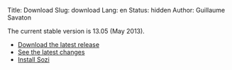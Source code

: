 Title: Download
Slug: download
Lang: en
Status: hidden
Author: Guillaume Savaton

The current stable version is 13.05 (May 2013).

  * [Download the latest release](|filename|/releases/sozi-release-13.05-28205338.zip)
  * [See the latest changes](|filename|/News/release-13.05.md)
  * [Install Sozi](|filename|install.md)

